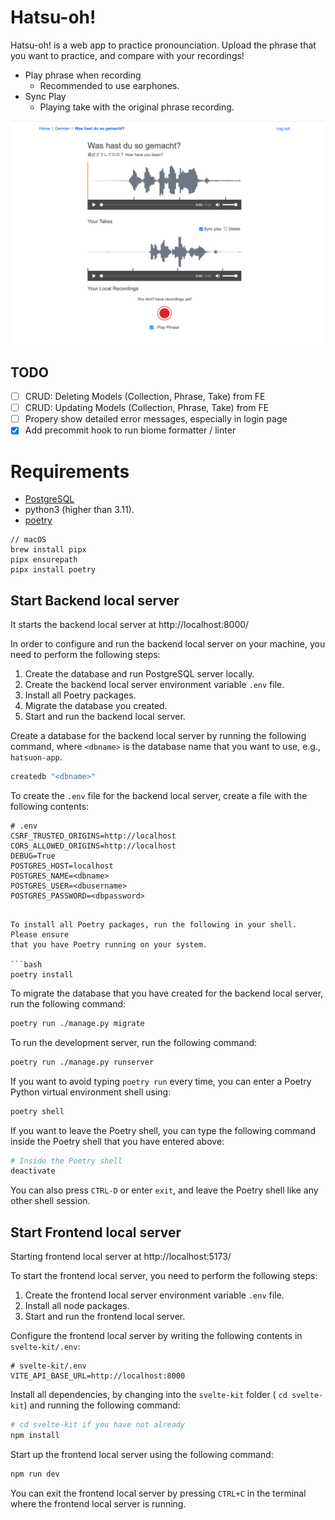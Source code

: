 # Hatsu-oh!

Hatsu-oh! is a web app to practice pronounciation.
Upload the phrase that you want to practice, and compare with your recordings!

- Play phrase when recording
  - Recommended to use earphones.
- Sync Play
  - Playing take with the original phrase recording.

![Screentshot of hatsu-oh! app phrase detail page.](/assets/hatsuon_app_screen_shot.png)

## TODO

- [ ] CRUD: Deleting Models (Collection, Phrase, Take) from FE
- [ ] CRUD: Updating Models (Collection, Phrase, Take) from FE
- [ ] Propery show detailed error messages, especially in login page
- [x] Add precommit hook to run biome formatter / linter

# Requirements

- [PostgreSQL](https://www.postgresql.org/download/)
- python3 (higher than 3.11).
- [poetry](https://python-poetry.org/docs/)

```
// macOS
brew install pipx
pipx ensurepath
pipx install poetry
```

## Start Backend local server

It starts the backend local server at http://localhost:8000/

In order to configure and run the backend local server on your machine, you
need to perform the following steps:

1. Create the database and run PostgreSQL server locally.
2. Create the backend local server environment variable `.env` file.
3. Install all Poetry packages.
4. Migrate the database you created.
5. Start and run the backend local server.

Create a database for the backend local server by running the following
command, where `<dbname>` is the database name that you want to use, e.g.,
`hatsuon-app`.

```bash
createdb "<dbname>"
```

To create the `.env` file for the backend local server, create a file with the
following contents:

```
# .env
CSRF_TRUSTED_ORIGINS=http://localhost
CORS_ALLOWED_ORIGINS=http://localhost
DEBUG=True
POSTGRES_HOST=localhost
POSTGRES_NAME=<dbname>
POSTGRES_USER=<dbusername>
POSTGRES_PASSWORD=<dbpassword>
```


```

To install all Poetry packages, run the following in your shell. Please ensure
that you have Poetry running on your system.

```bash
poetry install
```

To migrate the database that you have created for the backend local server,
run the following command:

```bash
poetry run ./manage.py migrate
```

To run the development server, run the following command:

```bash
poetry run ./manage.py runserver
```

If you want to avoid typing `poetry run` every time, you can enter a Poetry
Python virtual environment shell using:

```bash
poetry shell
```

If you want to leave the Poetry shell, you can type the following command
inside the Poetry shell that you have entered above:

```bash
# Inside the Poetry shell
deactivate
```

You can also press `CTRL-D` or enter `exit`, and leave the Poetry shell like
any other shell session.

## Start Frontend local server

Starting frontend local server at http://localhost:5173/

To start the frontend local server, you need to perform the following steps:

1. Create the frontend local server environment variable `.env` file.
2. Install all node packages.
3. Start and run the frontend local server.

Configure the frontend local server by writing the following contents
in `svelte-kit/.env`:

```
# svelte-kit/.env
VITE_API_BASE_URL=http://localhost:8000
```

Install all dependencies, by changing into the `svelte-kit` folder (
`cd svelte-kit`) and running the following command:

```bash
# cd svelte-kit if you have not already
npm install
```

Start up the frontend local server using the following command:

```bash
npm run dev
```

You can exit the frontend local server by pressing `CTRL+C` in the terminal
where the frontend local server is running.
